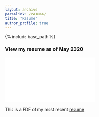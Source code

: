 ```yaml
---
layout: archive
permalink: /resume/
title: "Resume"
author_profile: true
---
```

{% include base_path %}

### View my resume as of May 2020

<object data="/_portfolio/resume.pdf" type="application/pdf" width="700px" height="700px">
    <embed src="/_portfolio/resume.pdf">
      <p> This is a PDF of my most recent <a href="/_portfolio/resume.pdf">resume</a></p>
    </embed>
</object>
